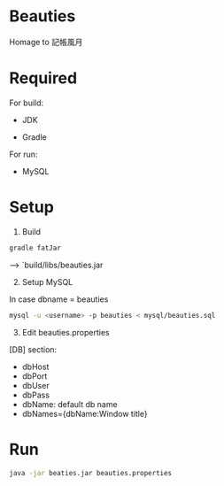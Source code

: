 # Beauties

Homage to 記帳風月

# Required

For build:

- JDK

- Gradle

For run:

- MySQL

# Setup

1. Build

```sh
gradle fatJar
```
--> `build/libs/beauties.jar

2. Setup MySQL

In case dbname = beauties

```sh
mysql -u <username> -p beauties < mysql/beauties.sql
```

3. Edit beauties.properties

[DB] section:

- dbHost
- dbPort
- dbUser
- dbPass
- dbName: default db name
- dbNames={dbName:Window title}

# Run

```sh
java -jar beaties.jar beauties.properties
```
